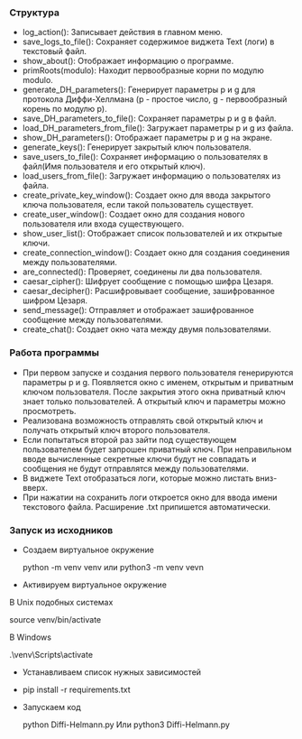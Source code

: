 ### Структура 

 - log_action(): Записывает действия в главном меню.
 - save_logs_to_file(): Сохраняет содержимое виджета Text (логи) в текстовый файл.
 - show_about(): Отображает информацию о программе.
 - primRoots(modulo): Находит первообразные корни по модулю modulo.
 - generate_DH_parameters(): Генерирует параметры p и g для протокола Диффи-Хеллмана (p - простое число, g - первообразный корень по модулю p).
 - save_DH_parameters_to_file(): Сохраняет параметры p и g в файл.
 - load_DH_parameters_from_file(): Загружает параметры p и g из файла.
 - show_DH_parameters(): Отображает параметры p и g на экране.
 - generate_keys(): Генерирует закрытый ключ пользователя.
 - save_users_to_file(): Сохраняет информацию о пользователях в файл(Имя пользователя и его открытый ключ).
 - load_users_from_file(): Загружает информацию о пользователях из файла.
 - create_private_key_window(): Создает окно для ввода закрытого ключа пользователя, если такой пользователь существует.
 - create_user_window(): Создает окно для создания нового пользователя или входа существующего.
 - show_user_list(): Отображает список пользователей и их открытые ключи.
 - create_connection_window(): Создает окно для создания соединения между пользователями.
 - are_connected(): Проверяет, соединены ли два пользователя.
 - caesar_cipher(): Шифрует сообщение с помощью шифра Цезаря.
 - caesar_decipher(): Расшифровывает сообщение, зашифрованное шифром Цезаря.
 - send_message(): Отправляет и отображает зашифрованное сообщение между пользователями.
 - create_chat(): Создает окно чата между двумя пользователями.

### Работа программы

 - При первом запуске и создания первого пользователя генерируются параметры p и g. Появляется окно с именем, открытым и приватным ключом пользователя. После закрытия этого окна приватный ключ знает только пользователей. А открытый ключ и параметры можно просмотреть.
 - Реализована возможность отправлять свой открытый ключ и получать открытый ключ второго пользователя.
 - Если попытаться второй раз зайти под существующем пользователем будет запрошен приватный ключ. При неправильном вводе вычисленные секретные ключи будут не совпадать и сообщения не будут отправлятся между пользователями.
 - В виджете Text отобразаться логи, которые можно листать вниз-вверх.
 - При нажатии на сохранить логи откроется окно для ввода имени текстового файла. Расширение .txt припишется автоматически.  


### Запуск из исходников
 - Создаем виртуальное окружение

    python -m venv venv
    или
    python3 -m venv vevn

 - Активируем виртуальное окружение

  В Unix подобных системах

  source venv/bin/activate

  В Windows 

  .\venv\Scripts\activate 

 - Устанавливаем список нужных зависимостей

  - pip install -r requirements.txt

  - Запускаем код

    python Diffi-Helmann.py
    Или 
    python3 Diffi-Helmann.py


